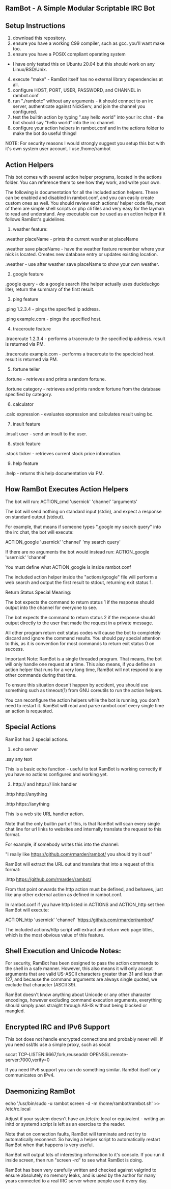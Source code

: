 RamBot - A Simple Modular Scriptable IRC Bot
----------------------------------------------

Setup Instructions
------------------
1) download this repository.
2) ensure you have a working C99 compiler, such as gcc. you'll want make too.
3) ensure you have a POSIX compliant operating system
 - I have only tested this on Ubuntu 20.04 but this should work on any Linux/BSD/Unix.
4) execute "make" - RamBot itself has no external library dependencies at all.
5) configure HOST, PORT, USER, PASSWORD, and CHANNEL in rambot.conf
6) run "./rambotc" without any arguments - it should connect to an irc server, authenticate against NickServ, and join the channel you configured.
7) test the builtin action by typing ".say hello world" into your irc chat - the bot should say "hello world" into the irc channel.
8) configure your action helpers in rambot.conf and in the actions folder to make the bot do useful things!

NOTE: For security reasons I would strongly suggest you setup this bot with it's own system user account. I use /home/rambot

Action Helpers
--------------
This bot comes with several action helper programs, located in the actions folder.
You can reference them to see how they work, and write your own.

The following is documentation for all the included action helpers.
These can be enabled and disabled in rambot.conf, and you can easily create custom ones as well.
You should review each actions/ helper code file, most of them are simple shell scripts or php cli files and very easy for the layman to read and understand. Any executable can be used as an action helper if it follows RamBot's guidelines.

1) weather feature:

.weather placeName - prints the current weather at placeName

.weather save placeName - have the weather feature remember where your nick is located. Creates new database entry or updates existing location.

.weather - use after weather save placeName to show your own weather.

2) google feature

.google query - do a google search (the helper actually uses duckduckgo lite), return the summary of the first result.

3) ping feature

.ping 1.2.3.4 - pings the specified ip address.

.ping example.com - pings the specified host.

4) traceroute feature

.traceroute 1.2.3.4 - performs a traceroute to the specified ip address. result is returned via PM.

.traceroute example.com - performs a traceroute to the specicied host. result is returned via PM.

5) fortune teller

.fortune - retrieves and prints a random fortune.

.fortune category - retrieves and prints random fortune from the database specified by category.

6) calculator

.calc expression - evaluates expression and calculates result using bc.

7) insult feature

.insult user - send an insult to the user.

8) stock feature

.stock ticker - retrieves current stock price information.

9) help feature

.help - returns this help documentation via PM.

How RamBot Executes Action Helpers
-------------------------
The bot will run: ACTION_cmd 'usernick' 'channel' 'arguments'

The bot will send nothing on standard input (stdin), and expect a response on standard output (stdout).

For example, that means if someone types ".google my search query" into the irc chat, the bot will execute:

ACTION_google 'usernick' 'channel' 'my search query'

If there are no arguments the bot would instead run: ACTION_google 'usernick' 'channel'

You must define what ACTION_google is inside rambot.conf 

The included action helper inside the "actions/google" file will perform a web search and output the first result to stdout, returning exit status 1.

Return Status Special Meaning:

The bot expects the command to return status 1 if the response should output into the channel for everyone to see.

The bot expects the command to return status 2 if the response should output directly to the user that made the request in a private message.

All other program return exit status codes will cause the bot to completely discard and ignore the command results. You should pay special attention to this, as it is convention for most commands to return exit status 0 on success.

Important Note:
RamBot is a single threaded program. That means, the bot will only handle one request at a time.
This also means, if you define an action helper that runs for a very long time, RamBot will not respond to any other commands during that time.

To ensure this situation doesn't happen by accident, you should use something such as timeout(1) from GNU coreutils to run the action helpers.

You can reconfigure the action helpers while the bot is running, you don't need to restart it. RamBot will read and parse rambot.conf every single time an action is requested.


Special Actions
--------------
RamBot has 2 special actions.

1) echo server

.say any text

This is a basic echo function - useful to test RamBot is working correctly if you have no actions configured and working yet.

2) http:// and https:// link handler

.http http://anything

.http https://anything

This is a web site URL handler action.

Note that the only builtin part of this, is that RamBot will scan every single chat line for url links to websites and internally translate the request to this format.

For example, if somebody writes this into the channel:

"I really like https://github.com/rmarder/rambot/ you should try it out!"

RamBot will extract the URL out and translate that into a request of this format:

.http https://github.com/rmarder/rambot/

From that point onwards the http action must be defined, and behaves, just like any other external action as defined in rambot.conf.

In rambot.conf if you have http listed in ACTIONS and ACTION_http set then RamBot will execute:

ACTION_http 'usernick' 'channel' 'https://github.com/rmarder/rambot/'

The included actions/http script will extract and return web page titles, which is the most obvious value of this feature.


Shell Execution and Unicode Notes:
-------
For security, RamBot has been designed to pass the action commands to the shell in a safe manner. However, this also means it will only accept arguments that are valid US-ASCII characters greater than 31 and less than 127, and because the command arguments are always single quoted, we exclude that character (ASCII 39).

RamBot doesn't know anything about Unicode or any other character encodings, however excluding command execution arguments, everything should simply pass straight through AS-IS without being blocked or mangled.

Encrypted IRC and IPv6 Support
----------------
This bot does not handle encrypted connections and probably never will.
If you need ssl/tls use a simple proxy, such as socat

socat TCP-LISTEN:6667,fork,reuseaddr OPENSSL:remote-server:7000,verify=0

If you need IPv6 support you can do something similar. RamBot itself only communicates on IPv4.

Daemonizing RamBot
--------------
echo '/usr/bin/sudo -u rambot screen -d -m /home/rambot/rambot.sh' >> /etc/rc.local

Adjust if your system doesn't have an /etc/rc.local or equivalent - writing an initd or systemd script is left as an exercise to the reader.

Note that on connection faults, RamBot will terminate and not try to automatically reconnect. So having a helper script to automatically restart RamBot when that happens is very useful.

RamBot will output lots of interesting information to it's console. If you run it inside screen, then run "screen -rd" to see what RamBot is doing.

RamBot has been very carefully written and checked against valgrind to ensure absolutely no memory leaks, and is used by the author for many years connected to a real IRC server where people use it every day.
